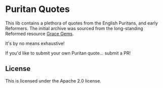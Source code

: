 # Puritan Quotes

This lib contains a plethora of quotes from the English Puritans, and early Reformers. The initial archive was sourced from the long-standing Reformed resource [Grace Gems](https://www.gracegems.org/30/puritan_quotes.htm).

It's by no means exhaustive!

If you'd like to submit your own Puritan quote... submit a PR!

## License

This is licensed under the Apache 2.0 license.